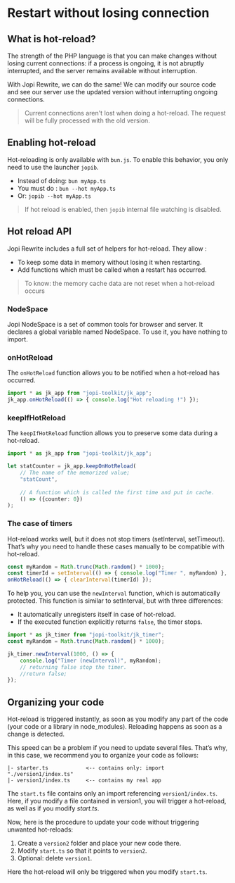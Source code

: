 # Restart without losing connection

## What is hot-reload?

The strength of the PHP language is that you can make changes without losing current connections: if a process is ongoing, it is not abruptly interrupted, and the server remains available without interruption.

With Jopi Rewrite, we can do the same! We can modify our source code and see our server use the updated version without interrupting ongoing connections.

> Current connections aren't lost when doing a hot-reload.
> The request will be fully processed with the old version.
 
## Enabling hot-reload

Hot-reloading is only available with `bun.js`. To enable this behavior, you only need to use the launcher `jopib`.

* Instead of doing: `bun myApp.ts`
* You must do : `bun --hot myApp.ts`
* Or: `jopib --hot myApp.ts`

> If hot reload is enabled, then `jopib` internal file watching is disabled.  

## Hot reload API

Jopi Rewrite includes a full set of helpers for hot-reload. They allow :
* To keep some data in memory without losing it when restarting.
* Add functions which must be called when a restart has occurred. 

> To know: the memory cache data are not reset when a hot-reload occurs 

### NodeSpace

Jopi NodeSpace is a set of common tools for browser and server.
It declares a global variable named NodeSpace. To use it, you
have nothing to import.

### onHotReload

The `onHotReload` function allows you to be notified when a hot-reload has occurred.

```typescript
import * as jk_app from "jopi-toolkit/jk_app";
jk_app.onHotReload(() => { console.log("Hot reloading !") });
```

### keepIfHotReload

The `keepIfHotReload` function allows you to preserve some data during a hot-reload.

```typescript
import * as jk_app from "jopi-toolkit/jk_app";

let statCounter = jk_app.keepOnHotReload(
    // The name of the memorized value;
    "statCount",
    
    // A function which is called the first time and put in cache.
    () => ({counter: 0})
);
```

### The case of timers

Hot-reload works well, but it does not stop timers (setInterval, setTimeout). That’s why you need to handle these cases manually to be compatible with hot-reload.

```typescript
const myRandom = Math.trunc(Math.random() * 1000);
const timerId = setInterval(() => { console.log("Timer ", myRandom) }, 1000);
onHotReload(() => { clearInterval(timerId) });
```

To help you, you can use the `newInterval` function, which is automatically protected.
This function is similar to setInterval, but with three differences:

- It automatically unregisters itself in case of hot-reload.
- If the executed function explicitly returns `false`, the timer stops.

```typescript
import * as jk_timer from "jopi-toolkit/jk_timer";
const myRandom = Math.trunc(Math.random() * 1000);

jk_timer.newInterval(1000, () => {
    console.log("Timer (newInterval)", myRandom);
    // returning false stop the timer.
    //return false;
});
```

## Organizing your code

Hot-reload is triggered instantly, as soon as you modify any part of the code (your code or a library in node_modules). Reloading happens as soon as a change is detected.

This speed can be a problem if you need to update several files. That’s why, in this case, we recommend you to organize your code as follows:

```text
|- starter.ts            <-- contains only: import "./version1/index.ts"
|- version1/index.ts     <-- contains my real app
```

The `start.ts` file contains only an import referencing `version1/index.ts`. Here, if you modify a file contained in version1, you will trigger a hot-reload, as well as if you modify *start.ts*.

Now, here is the procedure to update your code without triggering unwanted hot-reloads:

1. Create a `version2` folder and place your new code there.
2. Modify `start.ts` so that it points to `version2`.
3. Optional: delete `version1`.

Here the hot-reload will only be triggered when you modify `start.ts`.